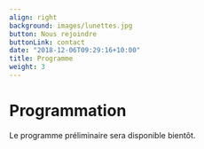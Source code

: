 ```yaml
---
align: right
background: images/lunettes.jpg
button: Nous rejoindre
buttonLink: contact
date: "2018-12-06T09:29:16+10:00"
title: Programme
weight: 3
---
```

# Programmation
Le programme préliminaire sera disponible bientôt.